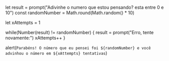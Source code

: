 let result = prompt("Adivinhe o numero que estou pensando? esta entre 0 e 10")
 const randomNumber = Math.round(Math.random() * 10)
 
 let xAttempts = 1

 while(Number(result) != randomNumber) {
  result = prompt("Erro, tente novamente:")
  xAttempts++
 }

 alert(`Parabéns! O número que eu pensei foi ${randomNumber} e você advinhou o número em ${xAttempts} tentativas`)